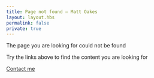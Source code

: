 ```yaml
---
title: Page not found — Matt Oakes
layout: layout.hbs
permalink: false
private: true
---
```


<div id="not-found">
    <section class="not-found-section">
        <div id="tagline">
            <p>The page you are looking for could not be found</p>
        </div>
        <p>Try the links above to find the content you are looking for</p>
        <div class="buttons">
            <div class="button"><a href="/contact/">Contact me</a></div>
        </div>
    </section>
</div>
